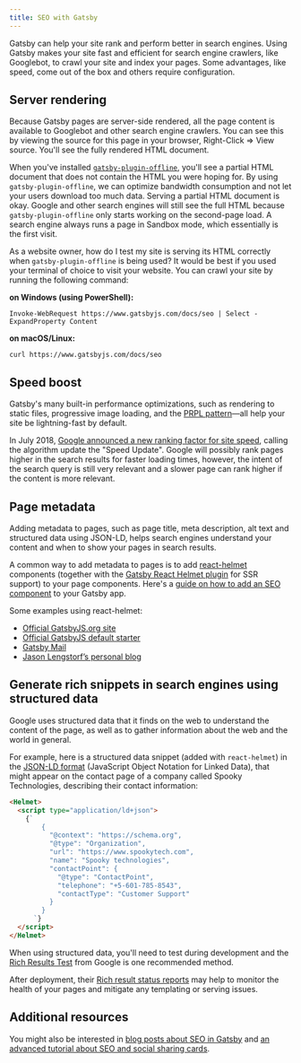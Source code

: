 ```yaml
---
title: SEO with Gatsby
---
```


Gatsby can help your site rank and perform better in search engines. Using Gatsby makes your site fast and efficient for search engine crawlers, like Googlebot, to crawl your site and index your pages. Some advantages, like speed, come out of the box and others require configuration.

## Server rendering

Because Gatsby pages are server-side rendered, all the page content is available to Googlebot and other search engine crawlers.
You can see this by viewing the source for this page in your browser, Right-Click => View source. You'll see the fully rendered HTML document.

When you've installed [`gatsby-plugin-offline`](/packages/gatsby-plugin-offline/), you'll see a partial HTML document that does not contain the HTML you were hoping for. By using `gatsby-plugin-offline`, we can optimize bandwidth consumption and not let your users download too much data. Serving a partial HTML document is okay. Google and other search engines will still see the full HTML because `gatsby-plugin-offline` only starts working on the second-page load. A search engine always runs a page in Sandbox mode, which essentially is the first visit.

As a website owner, how do I test my site is serving its HTML correctly when `gatsby-plugin-offline` is being used? It would be best if you used your terminal of choice to visit your website. You can crawl your site by running the following command:

**on Windows (using PowerShell):**

```shell
Invoke-WebRequest https://www.gatsbyjs.com/docs/seo | Select -ExpandProperty Content
```

**on macOS/Linux:**

```shell
curl https://www.gatsbyjs.com/docs/seo
```

## Speed boost

Gatsby's many built-in performance optimizations, such as rendering to static files, progressive image loading, and the [PRPL pattern](/docs/prpl-pattern/)—all help your site be lightning-fast by default.

In July 2018, [Google announced a new ranking factor for site speed](https://webmasters.googleblog.com/2018/01/using-page-speed-in-mobile-search.html), calling the algorithm update the "Speed Update". Google will possibly rank pages higher in the search results for faster loading times, however, the intent of the search query is still very relevant and a slower page can rank higher if the content is more relevant.

## Page metadata

Adding metadata to pages, such as page title, meta description, alt text and structured data using JSON-LD, helps search engines understand your content and when to show your pages in search results.

A common way to add metadata to pages is to add [react-helmet](https://github.com/nfl/react-helmet) components (together with the [Gatsby React Helmet plugin](/plugins/gatsby-plugin-react-helmet) for SSR support) to your page components. Here's a [guide on how to add an SEO component](/docs/add-seo-component/) to your Gatsby app.

Some examples using react-helmet:

- [Official GatsbyJS.org site](https://github.com/gatsbyjs/gatsby/blob/87ad6e81b9bd78b25d089434600750f5903baaee/www/src/components/package-readme.js#L16-L25)
- [Official GatsbyJS default starter](https://github.com/gatsbyjs/gatsby/blob/776dc1d6fe8d5ce7b5ea6d884736bb3c76280975/starters/default/src/components/seo.js)
- [Gatsby Mail](https://github.com/DSchau/gatsby-mail/blob/89b467e5654619ffe3073133ef0ae48b4d7502e3/src/components/meta.js)
- [Jason Lengstorf’s personal blog](https://github.com/jlengstorf/gatsby-theme-jason-blog/blob/e6d25ca927afdc75c759e611d4ba6ba086452bb8/src/components/SEO/SEO.js)

## Generate rich snippets in search engines using structured data

Google uses structured data that it finds on the web to understand the content of the page, as well as to gather information about the web and the world in general.

For example, here is a structured data snippet (added with `react-helmet`) in the [JSON-LD format](https://developers.google.com/search/docs/guides/intro-structured-data) (JavaScript Object Notation for Linked Data), that might appear on the contact page of a company called Spooky Technologies, describing their contact information:

```html
<Helmet>
  <script type="application/ld+json">
    {`
        {
          "@context": "https://schema.org",
          "@type": "Organization",
          "url": "https://www.spookytech.com",
          "name": "Spooky technologies",
          "contactPoint": {
            "@type": "ContactPoint",
            "telephone": "+5-601-785-8543",
            "contactType": "Customer Support"
          }
        }
      `}
  </script>
</Helmet>
```

When using structured data, you'll need to test during development and the [Rich Results Test](https://search.google.com/test/rich-results) from Google is one recommended method.

After deployment, their [Rich result status reports](https://support.google.com/webmasters/answer/7552505?hl=en) may help to monitor the health of your pages and mitigate any templating or serving issues.

## Additional resources

You might also be interested in [blog posts about SEO in Gatsby](/blog/tags/seo/) and [an advanced tutorial about SEO and social sharing cards](/tutorial/seo-and-social-sharing-cards-tutorial/).
